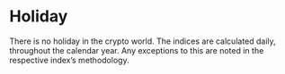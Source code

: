 # Holiday

There is no holiday in the crypto world. The indices are calculated daily, throughout the calendar year. Any exceptions to this are noted in the respective index’s methodology.
